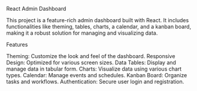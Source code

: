 React Admin Dashboard

This project is a feature-rich admin dashboard built with React. It includes functionalities like theming, tables, charts, a calendar, and a kanban board, making it a robust solution for managing and visualizing data.

Features

Theming: Customize the look and feel of the dashboard.
Responsive Design: Optimized for various screen sizes.
Data Tables: Display and manage data in tabular form.
Charts: Visualize data using various chart types.
Calendar: Manage events and schedules.
Kanban Board: Organize tasks and workflows.
Authentication: Secure user login and registration.
